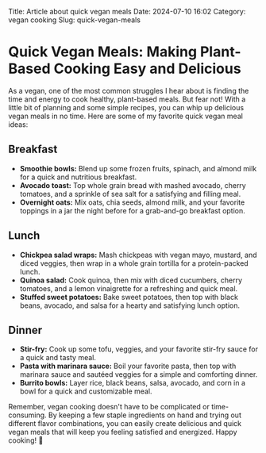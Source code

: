 Title: Article about quick vegan meals
Date: 2024-07-10 16:02
Category: vegan cooking
Slug: quick-vegan-meals

# Quick Vegan Meals: Making Plant-Based Cooking Easy and Delicious

As a vegan, one of the most common struggles I hear about is finding the time and energy to cook healthy, plant-based meals. But fear not! With a little bit of planning and some simple recipes, you can whip up delicious vegan meals in no time. Here are some of my favorite quick vegan meal ideas:

## Breakfast 
- **Smoothie bowls:** Blend up some frozen fruits, spinach, and almond milk for a quick and nutritious breakfast.
- **Avocado toast:** Top whole grain bread with mashed avocado, cherry tomatoes, and a sprinkle of sea salt for a satisfying and filling meal.
- **Overnight oats:** Mix oats, chia seeds, almond milk, and your favorite toppings in a jar the night before for a grab-and-go breakfast option.

## Lunch 
- **Chickpea salad wraps:** Mash chickpeas with vegan mayo, mustard, and diced veggies, then wrap in a whole grain tortilla for a protein-packed lunch.
- **Quinoa salad:** Cook quinoa, then mix with diced cucumbers, cherry tomatoes, and a lemon vinaigrette for a refreshing and quick meal.
- **Stuffed sweet potatoes:** Bake sweet potatoes, then top with black beans, avocado, and salsa for a hearty and satisfying lunch option.

## Dinner 
- **Stir-fry:** Cook up some tofu, veggies, and your favorite stir-fry sauce for a quick and tasty meal.
- **Pasta with marinara sauce:** Boil your favorite pasta, then top with marinara sauce and sautéed veggies for a simple and comforting dinner.
- **Burrito bowls:** Layer rice, black beans, salsa, avocado, and corn in a bowl for a quick and customizable meal.

Remember, vegan cooking doesn't have to be complicated or time-consuming. By keeping a few staple ingredients on hand and trying out different flavor combinations, you can easily create delicious and quick vegan meals that will keep you feeling satisfied and energized. Happy cooking! 🌱
